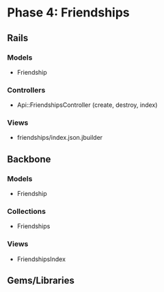 # Phase 4: Friendships

## Rails
### Models
* Friendship

### Controllers
* Api::FriendshipsController (create, destroy, index)

### Views
* friendships/index.json.jbuilder

## Backbone
### Models
* Friendship

### Collections
* Friendships

### Views
* FriendshipsIndex

## Gems/Libraries
